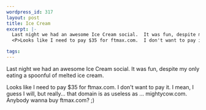 ```yaml
--- 
wordpress_id: 317
layout: post
title: Ice Cream
excerpt: |-
  Last night we had an awesome Ice Cream social.  It was fun, despite my only eating a spoonful of melted ice cream.
  <P>Looks like I need to pay $35 for ftmax.com.  I don't want to pay it.  I mean, I guess I will, but really... that domain is as useless as ... mightycow.com.  Anybody wanna buy ftmax.com? ;)

tags: 
---
```


Last night we had an awesome Ice Cream social.  It was fun, despite my only eating a spoonful of melted ice cream.
<P>Looks like I need to pay $35 for ftmax.com.  I don't want to pay it.  I mean, I guess I will, but really... that domain is as useless as ... mightycow.com.  Anybody wanna buy ftmax.com? ;)
